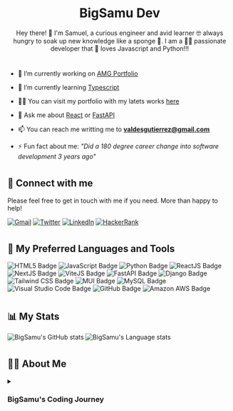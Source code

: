 <h1 align="center">BigSamu Dev</h1>
<p align="center"> Hey there! 👋 I'm Samuel, a curious engineer and avid learner 🤓 always hungry to soak up new knowledge like a sponge 🧽. I am a 🧑‍💻 passionate developer that 🤩 loves Javascript and Python!!! </p>

#
- 🔭 I’m currently working on [AMG Portfolio](https://github.com/BigSamu/AMG_Portfolio)

- 🌱 I’m currently learning [Typescript](https://www.typescriptlang.org/)

<!-- - 👨‍💻 All of my projects are available at [www.bigsamu.com/projects](www.samuelvaldesgutierrez.com/projects) -->

- 👨‍💻 You can visit my portfolio with my latets works [here](www.bigsamu.com)
  
- 💬 Ask me about [React](https://react.dev/) or [FastAPI](https://fastapi.tiangolo.com/)

- 📫 You can reach me writting me to **valdesgutierrez@gmail.com**

<!-- - 📄 Know about my experiences [www.samuelvaldesgutierrez.com/about](www.samuelvaldesgutierrez.com/about) -->

- ⚡ Fun fact about me: _"Did a 180 degree career change into software development 3 years ago"_

#

## 🤝 Connect with me

Please feel free to get in touch with me if you need. More than happy to help!

[![Gmail](https://img.shields.io/badge/--linkedin?label=Gmail&logo=gmail&style=social)](mailto:valdesgutierrez@gmail.com)
[![Twitter](https://img.shields.io/badge/--twitter?label=Twitter&logo=twitter&style=social)](https://twitter.com/BigSamu5)
[![LinkedIn](https://img.shields.io/badge/--linkedin?label=LinkedIn&logo=LinkedIn&style=social)](https://www.linkedin.com/in/samuel-valdes-gutierrez)
[![HackerRank](https://img.shields.io/badge/--hackerrank?label=HackerRank&logo=hackerrank&style=social)](https://www.hackerrank.com/BigSamu)

#

## 🧰 My Preferred Languages and Tools

![HTML5 Badge](https://img.shields.io/badge/HTML5-E34F26?logo=html5&logoColor=fff&style=for-the-badge)
![JavaScript Badge](https://img.shields.io/badge/JavaScript-F7DF1E?logo=javascript&logoColor=000&style=for-the-badge)
![Python Badge](https://img.shields.io/badge/Python-3776AB?logo=python&logoColor=fff&style=for-the-badge)
![ReactJS Badge](https://img.shields.io/badge/React-61DAFB?logo=react&logoColor=000&style=for-the-badge)
![NextJS Badge](https://img.shields.io/badge/Next.js-000?logo=nextdotjs&logoColor=fff&style=for-the-badge)
![ViteJS Badge](https://img.shields.io/badge/Vite-646CFF?logo=vite&logoColor=fff&style=for-the-badge)
![FastAPI Badge](https://img.shields.io/badge/FastAPI-009688?logo=fastapi&logoColor=fff&style=for-the-badge)
![Django Badge](https://img.shields.io/badge/Django-092E20?logo=django&logoColor=fff&style=for-the-badge)
![Tailwind CSS Badge](https://img.shields.io/badge/Tailwind%20CSS-06B6D4?logo=tailwindcss&logoColor=fff&style=for-the-badge)
![MUI Badge](https://img.shields.io/badge/MUI-007FFF?logo=mui&logoColor=fff&style=for-the-badge)
![MySQL Badge](https://img.shields.io/badge/MySQL-4479A1?logo=mysql&logoColor=fff&style=for-the-badge)
![Visual Studio Code Badge](https://img.shields.io/badge/Visual%20Studio%20Code-007ACC?logo=visualstudiocode&logoColor=fff&style=for-the-badge)
![GitHub Badge](https://img.shields.io/badge/GitHub-181717?logo=github&logoColor=fff&style=for-the-badge)
![Amazon AWS Badge](https://img.shields.io/badge/Amazon%20AWS-232F3E?logo=amazonaws&logoColor=fff&style=for-the-badge)

#

## 📊 My Stats

![BigSamu's GitHub stats](https://github-readme-stats.vercel.app/api?username=bigsamu&show_icons=true&theme=gruvbox&layout=compact)
![BigSamu's Language stats](https://github-readme-stats.vercel.app/api/top-langs?username=bigsamu&show_icons=true&theme=gruvbox&layout=compact)

#

## 👨‍💻 About Me

<details> 
<summary><h3> BigSamu's Coding Journey</h3></summary>

My engineering journey began when I pursued a Bachelor's Degree in Engineering 🎓, where I delved into a variety of topics like math ➕, physics 🌎, energy 🔥, mechanics 🛠️, electricity ⚡, finance 💰, and programming 👨‍💻. Yep, you read that right! In Chile 🇨🇱, engineering degrees take six years 🤯. However, in my case, I took seven 😱 because I was fascinated about programming and computing 💻. I realized that my passion lay in these areas, and that's where I wanted to take my career.

After finishing my degree 👨‍🎓, I set my sights on building a career in Fintech. I was fortunate enough to work in big tech incumbents 🏢 and investment bank companies 🏦, where I developed specialized skills. But after six years, I realized that I was drifting away from my passion for coding 👨‍💻, and my skills were just sitting in a drawer 🗄️. That's when I decided to take action and enroll myself in a Full-Stack Development Bootcamp to refresh my skills and pursue an MSc Computing Degree in the UK 🇬🇧 to further my education and pave the way for a software engineering career 🖥.

Nowadays, I keep busy by working as a TA in a coding academy, where I'm constantly helping students to achieve their dreams for a career in tech. In my free time ⏱, I'm always learning new trends and technologies 📖 and working on personal projects or jobs as a freelance developer 😎. I'm familiar with a range of Full-Stack technologies, but my favorite languages are Javascript and Python, especially when used with ReactJS and FastAPI frameworks 🙌.

</details>